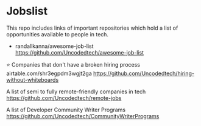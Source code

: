 # Jobslist
This repo includes links of important repositories which hold a list of opportunities available to people in tech. 

* randallkanna/awesome-job-list
https://github.com/Uncodedtech/awesome-job-list


⭐️ Companies that don't have a broken hiring process airtable.com/shr3egpdm3wgjt2ga
https://github.com/Uncodedtech/hiring-without-whiteboards

A list of semi to fully remote-friendly companies in tech
https://github.com/Uncodedtech/remote-jobs


A list of Developer Community Writer Programs
https://github.com/Uncodedtech/CommunityWriterPrograms

